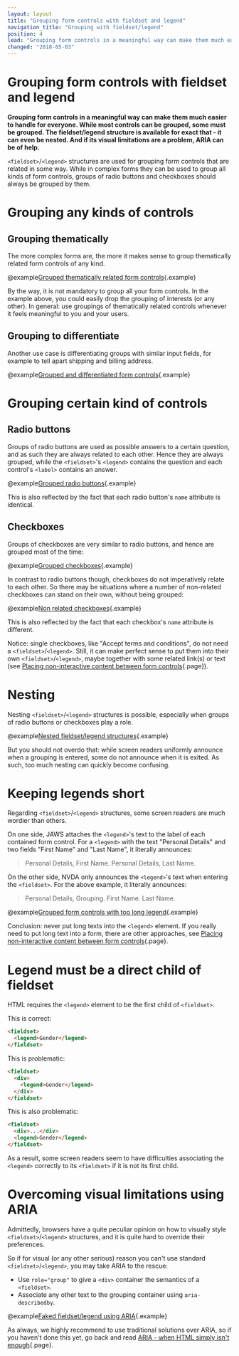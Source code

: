 ```yaml
---
layout: layout
title: "Grouping form controls with fieldset and legend"
navigation_title: "Grouping with fieldset/legend"
position: 4
lead: "Grouping form controls in a meaningful way can make them much easier to handle for everyone. While most controls can be grouped, some must be grouped. The fieldset/legend structure is available for exact that - it can even be nested. And if its visual limitations are a problem, ARIA can be of help."
changed: "2018-05-03"
---
```


# Grouping form controls with fieldset and legend

**Grouping form controls in a meaningful way can make them much easier to handle for everyone. While most controls can be grouped, some must be grouped. The fieldset/legend structure is available for exact that - it can even be nested. And if its visual limitations are a problem, ARIA can be of help.**

`<fieldset>`/`<legend>` structures are used for grouping form controls that are related in some way. While in complex forms they can be used to group all kinds of form controls, groups of radio buttons and checkboxes should always be grouped by them.

# Grouping any kinds of controls 

## Grouping thematically

The more complex forms are, the more it makes sense to group thematically related form controls of any kind.

@example[Grouped thematically related form controls](grouped-thematically-related-form-controls){.example}

By the way, it is not mandatory to group all your form controls. In the example above, you could easily drop the grouping of interests (or any other). In general: use groupings of thematically related controls whenever it feels meaningful to you and your users.

## Grouping to differentiate

Another use case is differentiating groups with similar input fields, for example to tell apart shipping and billing address.

@example[Grouped and differentiated form controls](grouped-and-differentiated-form-controls){.example}

# Grouping certain kind of controls 

## Radio buttons

Groups of radio buttons are used as possible answers to a certain question, and as such they are always related to each other. Hence they are always grouped, while the `<fieldset>`'s `<legend>` contains the question and each control's `<label>` contains an answer.

@example[Grouped radio buttons](grouped-radio-buttons){.example}

This is also reflected by the fact that each radio button's `name` attribute is identical.

## Checkboxes

Groups of checkboxes are very similar to radio buttons, and hence are grouped most of the time:

@example[Grouped checkboxes](grouped-checkboxes){.example}

In contrast to radio buttons though, checkboxes do not imperatively relate to each other. So there may be situations where a number of non-related checkboxes can stand on their own, without being grouped:

@example[Non related checkboxes](non-related-checkboxes){.example}

This is also reflected by the fact that each checkbox's `name` attribute is different.

Notice: single checkboxes, like "Accept terms and conditions", do not need a `<fieldset>`/`<legend>`. Still, it can make perfect sense to put them into their own `<fieldset>`/`<legend>`, maybe together with some related link(s) or text (see [Placing non-interactive content between form controls](/examples/forms/non-interactive-content){.page}).

# Nesting

Nesting `<fieldset>`/`<legend>` structures is possible, especially when groups of radio buttons or checkboxes play a role.

@example[Nested fieldset/legend structures](nested-fieldsetlegend-structures){.example}

But you should not overdo that: while screen readers uniformly announce when a grouping is entered, some do not announce when it is exited. As such, too much nesting can quickly become confusing.

# Keeping legends short

Regarding `<fieldset>`/`<legend>` structures, some screen readers are much wordier than others.

On one side, JAWS attaches the `<legend>`'s text to the label of each contained form control. For a `<legend>` with the text "Personal Details" and two fields "First Name" and "Last Name", it literally announces:

> Personal Details, First Name.
> Personal Details, Last Name.

On the other side, NVDA only announces the `<legend>`'s text when entering the `<fieldset>`. For the above example, it literally announces:

> Personal Details, Grouping. First Name.
> Last Name.

@example[Grouped form controls with too long legend](grouped-form-controls-with-too-long-legend){.example}

Conclusion: never put long texts into the `<legend>` element. If you really need to put long text into a form, there are other approaches, see [Placing non-interactive content between form controls](/examples/forms/non-interactive-content){.page}.

# Legend must be a direct child of fieldset

HTML requires the `<legend>` element to be the first child of `<fieldset>`.

This is correct:

```html
<fieldset>
  <legend>Gender</legend>
</fieldset>
```

This is problematic:

```html
<fieldset>
  <div>
    <legend>Gender</legend>
  </div>
</fieldset>
```

This is also problematic:

```html
<fieldset>
  <div>...</div>
  <legend>Gender</legend>
</fieldset>
```

As a result, some screen readers seem to have difficulties associating the `<legend>` correctly to its `<fieldset>` if it is not its first child.

# Overcoming visual limitations using ARIA

Admittedly, browsers have a quite peculiar opinion on how to visually style `<fieldset>`/`<legend>` structures, and it is quite hard to override their preferences.

So if for visual (or any other serious) reason you can't use standard `<fieldset>`/`<legend>`, you may take ARIA to the rescue:

- Use `role="group"` to give a `<div>` container the semantics of a `<fieldset>`.
- Associate any other text to the grouping container using `aria-describedby`.

@example[Faked fieldset/legend using ARIA](faked-fieldsetlegend-using-aria){.example}

As always, we highly recommend to use traditional solutions over ARIA, so if you haven't done this yet, go back and read [ARIA - when HTML simply isn't enough](/knowledge/aria){.page}.